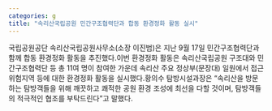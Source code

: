 ```yaml
---
categories: g
title: "속리산국립공원 민간구조협력단과 합동 환경정화 활동 실시"
---
```

국립공원공단 속리산국립공원사무소(소장 이진범)은 지난 9월 17일 민간구조협력단과 함께 합동 환경정화 활동을 추진했다.이번 환경정화 활동은 속리산국립공원 구조대와 민간구조협력단 등 총 11여 명이 참여한 가운데 속리산 주요 정상부(문장대) 일원에서 접근 위험지역 등에 대한 환경정화 활동을 실시했다.황의수 탐방시설과장은 “속리산을 방문하는 탐방객들을 위해 깨끗하고 쾌적한 공원 환경 조성에 최선을 다할 것이며, 탐방객들의 적극적인 협조를 부탁드린다”고 말했다.